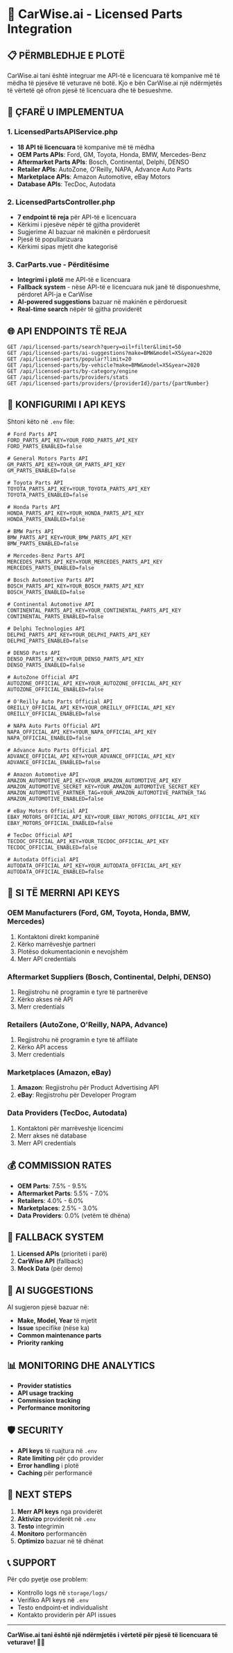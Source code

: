 # 🚗 CarWise.ai - Licensed Parts Integration

## 📋 **PËRMBLEDHJE E PLOTË**

CarWise.ai tani është integruar me API-të e licencuara të kompanive më të mëdha të pjesëve të veturave në botë. Kjo e bën CarWise.ai një ndërmjetës të vërtetë që ofron pjesë të licencuara dhe të besueshme.

## 🔧 **ÇFARË U IMPLEMENTUA**

### 1. **LicensedPartsAPIService.php**
- **18 API të licencuara** të kompanive më të mëdha
- **OEM Parts APIs**: Ford, GM, Toyota, Honda, BMW, Mercedes-Benz
- **Aftermarket Parts APIs**: Bosch, Continental, Delphi, DENSO
- **Retailer APIs**: AutoZone, O'Reilly, NAPA, Advance Auto Parts
- **Marketplace APIs**: Amazon Automotive, eBay Motors
- **Database APIs**: TecDoc, Autodata

### 2. **LicensedPartsController.php**
- **7 endpoint të reja** për API-të e licencuara
- Kërkimi i pjesëve nëpër të gjitha providerët
- Sugjerime AI bazuar në makinën e përdoruesit
- Pjesë të popullarizuara
- Kërkimi sipas mjetit dhe kategorisë

### 3. **CarParts.vue - Përditësime**
- **Integrimi i plotë** me API-të e licencuara
- **Fallback system** - nëse API-të e licencuara nuk janë të disponueshme, përdoret API-ja e CarWise
- **AI-powered suggestions** bazuar në makinën e përdoruesit
- **Real-time search** nëpër të gjitha providerët

## 🌐 **API ENDPOINTS TË REJA**

```
GET /api/licensed-parts/search?query=oil+filter&limit=50
GET /api/licensed-parts/ai-suggestions?make=BMW&model=X5&year=2020
GET /api/licensed-parts/popular?limit=20
GET /api/licensed-parts/by-vehicle?make=BMW&model=X5&year=2020
GET /api/licensed-parts/by-category/engine
GET /api/licensed-parts/providers/stats
GET /api/licensed-parts/providers/{providerId}/parts/{partNumber}
```

## 🔑 **KONFIGURIMI I API KEYS**

Shtoni këto në `.env` file:

```env
# Ford Parts API
FORD_PARTS_API_KEY=YOUR_FORD_PARTS_API_KEY
FORD_PARTS_ENABLED=false

# General Motors Parts API
GM_PARTS_API_KEY=YOUR_GM_PARTS_API_KEY
GM_PARTS_ENABLED=false

# Toyota Parts API
TOYOTA_PARTS_API_KEY=YOUR_TOYOTA_PARTS_API_KEY
TOYOTA_PARTS_ENABLED=false

# Honda Parts API
HONDA_PARTS_API_KEY=YOUR_HONDA_PARTS_API_KEY
HONDA_PARTS_ENABLED=false

# BMW Parts API
BMW_PARTS_API_KEY=YOUR_BMW_PARTS_API_KEY
BMW_PARTS_ENABLED=false

# Mercedes-Benz Parts API
MERCEDES_PARTS_API_KEY=YOUR_MERCEDES_PARTS_API_KEY
MERCEDES_PARTS_ENABLED=false

# Bosch Automotive Parts API
BOSCH_PARTS_API_KEY=YOUR_BOSCH_PARTS_API_KEY
BOSCH_PARTS_ENABLED=false

# Continental Automotive API
CONTINENTAL_PARTS_API_KEY=YOUR_CONTINENTAL_PARTS_API_KEY
CONTINENTAL_PARTS_ENABLED=false

# Delphi Technologies API
DELPHI_PARTS_API_KEY=YOUR_DELPHI_PARTS_API_KEY
DELPHI_PARTS_ENABLED=false

# DENSO Parts API
DENSO_PARTS_API_KEY=YOUR_DENSO_PARTS_API_KEY
DENSO_PARTS_ENABLED=false

# AutoZone Official API
AUTOZONE_OFFICIAL_API_KEY=YOUR_AUTOZONE_OFFICIAL_API_KEY
AUTOZONE_OFFICIAL_ENABLED=false

# O'Reilly Auto Parts Official API
OREILLY_OFFICIAL_API_KEY=YOUR_OREILLY_OFFICIAL_API_KEY
OREILLY_OFFICIAL_ENABLED=false

# NAPA Auto Parts Official API
NAPA_OFFICIAL_API_KEY=YOUR_NAPA_OFFICIAL_API_KEY
NAPA_OFFICIAL_ENABLED=false

# Advance Auto Parts Official API
ADVANCE_OFFICIAL_API_KEY=YOUR_ADVANCE_OFFICIAL_API_KEY
ADVANCE_OFFICIAL_ENABLED=false

# Amazon Automotive API
AMAZON_AUTOMOTIVE_API_KEY=YOUR_AMAZON_AUTOMOTIVE_API_KEY
AMAZON_AUTOMOTIVE_SECRET_KEY=YOUR_AMAZON_AUTOMOTIVE_SECRET_KEY
AMAZON_AUTOMOTIVE_PARTNER_TAG=YOUR_AMAZON_AUTOMOTIVE_PARTNER_TAG
AMAZON_AUTOMOTIVE_ENABLED=false

# eBay Motors Official API
EBAY_MOTORS_OFFICIAL_API_KEY=YOUR_EBAY_MOTORS_OFFICIAL_API_KEY
EBAY_MOTORS_OFFICIAL_ENABLED=false

# TecDoc Official API
TECDOC_OFFICIAL_API_KEY=YOUR_TECDOC_OFFICIAL_API_KEY
TECDOC_OFFICIAL_ENABLED=false

# Autodata Official API
AUTODATA_OFFICIAL_API_KEY=YOUR_AUTODATA_OFFICIAL_API_KEY
AUTODATA_OFFICIAL_ENABLED=false
```

## 🚀 **SI TË MERRNI API KEYS**

### **OEM Manufacturers (Ford, GM, Toyota, Honda, BMW, Mercedes)**
1. Kontaktoni direkt kompaninë
2. Kërko marrëveshje partneri
3. Plotëso dokumentacionin e nevojshëm
4. Merr API credentials

### **Aftermarket Suppliers (Bosch, Continental, Delphi, DENSO)**
1. Regjistrohu në programin e tyre të partnerëve
2. Kërko akses në API
3. Merr credentials

### **Retailers (AutoZone, O'Reilly, NAPA, Advance)**
1. Regjistrohu në programin e tyre të affiliate
2. Kërko API access
3. Merr credentials

### **Marketplaces (Amazon, eBay)**
1. **Amazon**: Regjistrohu për Product Advertising API
2. **eBay**: Regjistrohu për Developer Program

### **Data Providers (TecDoc, Autodata)**
1. Kontaktoni për marrëveshje licencimi
2. Merr akses në database
3. Merr API credentials

## 💰 **COMMISSION RATES**

- **OEM Parts**: 7.5% - 9.5%
- **Aftermarket Parts**: 5.5% - 7.0%
- **Retailers**: 4.0% - 6.0%
- **Marketplaces**: 2.5% - 3.0%
- **Data Providers**: 0.0% (vetëm të dhëna)

## 🔄 **FALLBACK SYSTEM**

1. **Licensed APIs** (prioriteti i parë)
2. **CarWise API** (fallback)
3. **Mock Data** (për demo)

## 🤖 **AI SUGGESTIONS**

AI sugjeron pjesë bazuar në:
- **Make, Model, Year** të mjetit
- **Issue** specifike (nëse ka)
- **Common maintenance parts**
- **Priority ranking**

## 📊 **MONITORING DHE ANALYTICS**

- **Provider statistics**
- **API usage tracking**
- **Commission tracking**
- **Performance monitoring**

## 🛡️ **SECURITY**

- **API keys** të ruajtura në `.env`
- **Rate limiting** për çdo provider
- **Error handling** i plotë
- **Caching** për performancë

## 🎯 **NEXT STEPS**

1. **Merr API keys** nga providerët
2. **Aktivizo** providerët në `.env`
3. **Testo** integrimin
4. **Monitoro** performancën
5. **Optimizo** bazuar në të dhënat

## 📞 **SUPPORT**

Për çdo pyetje ose problem:
- Kontrollo logs në `storage/logs/`
- Verifiko API keys në `.env`
- Testo endpoint-et individualisht
- Kontakto providerin për API issues

---

**CarWise.ai tani është një ndërmjetës i vërtetë për pjesë të licencuara të veturave! 🚗✨**

